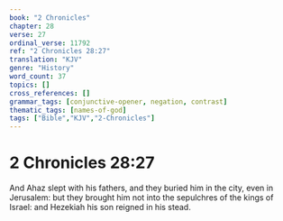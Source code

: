 ```yaml
---
book: "2 Chronicles"
chapter: 28
verse: 27
ordinal_verse: 11792
ref: "2 Chronicles 28:27"
translation: "KJV"
genre: "History"
word_count: 37
topics: []
cross_references: []
grammar_tags: [conjunctive-opener, negation, contrast]
thematic_tags: [names-of-god]
tags: ["Bible","KJV","2-Chronicles"]
---
```


# 2 Chronicles 28:27

And Ahaz slept with his fathers, and they buried him in the city, even in Jerusalem: but they brought him not into the sepulchres of the kings of Israel: and Hezekiah his son reigned in his stead.
